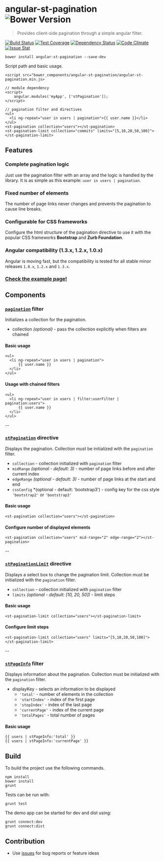 # angular-st-pagination ![Bower Version](https://img.shields.io/bower/v/angular-st-pagination.svg)

> Provides client-side pagination through a simple angular filter.



[![Build Status](https://img.shields.io/travis/tilmanpotthof/angular-st-pagination.svg)](https://travis-ci.org/tilmanpotthof/angular-st-pagination)
[![Test Coverage](https://img.shields.io/codeclimate/coverage/github/tilmanpotthof/angular-st-pagination.svg)](https://codeclimate.com/github/tilmanpotthof/angular-st-pagination)
[![Dependency Status](https://img.shields.io/gemnasium/tilmanpotthof/angular-st-pagination.svg)](https://gemnasium.com/tilmanpotthof/angular-st-pagination)
[![Code Climate](https://img.shields.io/codeclimate/github/tilmanpotthof/angular-st-pagination.svg)](https://codeclimate.com/github/tilmanpotthof/angular-st-pagination)
[![Issue Stat](http://issuestats.com/github/tilmanpotthof/angular-st-pagination/badge/issue)](http://issuestats.com/github/tilmanpotthof/angular-st-pagination)

    bower install angular-st-pagination --save-dev

Script path and basic usage.

    <script src="bower_components/angular-st-pagination/angular-st-pagination.min.js>

    // module dependency
    <script>
    	angular.modules('myApp', ['stPagination']);
    </script>

    // pagination filter and directives
    <ul>
      <li ng-repeat="user in users | pagination">{{ user.name }}</li>
    </ul>
    <st-pagination collection="users"></st-pagination>
    <st-pagination-limit collection="commits" limits="[5,10,20,50,100]"></st-pagination-limit>


## Features


### Complete pagination logic

Just use the pagination filter with an array and the logic is handled by the library. It is as simple as this example: `user in users | pagination`.

### Fixed number of elements

The number of page links never changes and prevents the pagination to cause line breaks.

### Configurable for CSS frameworks

Configure the html structure of the pagination directive to use it with the popular CSS frameworks
**Bootstrap** and **Zurb Foundation**.

### Angular compatibility (1.3.x, 1.2.x, 1.0.x)

Angular is moving fast, but the compatibility is tested for all stable minor releases `1.0.x`, `1.2.x` and `1.3.x`.

### [Check the example page!](http://tilmanpotthof.github.io/angular-st-pagination/#/)


## Components

### [`pagination`](http://tilmanpotthof.github.io/angular-st-pagination/docs/#/api/stPagination.filter:stPagination) filter

Initializes a collection for the pagination.

* collection *(optional)* - pass the collection explicitly when filters are chained

#### Basic usage

    <ul>
      <li ng-repeat="user in users | pagination">
          {{ user.name }}
      </li>
    </ul>

#### Usage with chained filters

    <ul>
      <li ng-repeat="user in users | filter:userFilter | pagination:users">
          {{ user.name }}
      </li>
    </ul>

--

### [`stPagination`](http://tilmanpotthof.github.io/angular-st-pagination/docs/#/api/stPagination.directive:stPagination) directive

Displays the pagination. Collection must be initialized with the `pagination` filter.

* `collection` - collection initialized with `pagination` filter
* `midRange` *(optional - default: 3)* - number of page links before and after current index
* `edgeRange` *(optional - default: 3)* - number of page links at the start and end
* `cssConfig` *(optional - default: 'bootstrap3') - config key for the css style `'bootstrap2'` or `'bootstrap3'`

#### Basic usage

    <st-pagination collection="users"></st-pagination>

#### Configure number of displayed elements

    <st-pagination collection="users" mid-range="2" edge-range="2"></st-pagination>

--

### [`stPaginationLimit`](http://tilmanpotthof.github.io/angular-st-pagination/docs/#/api/stPagination.directive:stPaginationLimit) directive

Displays a select box to change the pagination limit. Collection must be initialized with the `pagination` filter.

* `collection` - collection initialized with `pagination` filter
* `limits` *(optional - default: [10, 20, 50])* - limit steps

#### Basic usage

    <st-pagination-limit collection="users"></st-pagination-limit>

#### Configure limit steps

    <st-pagination-limit collection="users" limits="[5,10,20,50,100]"></st-pagination-limit>

--

### [`stPageInfo`](http://tilmanpotthof.github.io/angular-st-pagination/docs/#/api/stPagination.directive:stPageInfo) filter

Displays information about the pagination. Collection must be initialized with the `pagination` filter. 

* displayKey - selects an information to be displayed
   * `'total'` - number of elements in the collection
   * `'startIndex'` - index of the first page
   * `'stopIndex'` - index of the last page
   * `'currentPage'` - index of the current page
   * `'totalPages'` - total number of pages

#### Basic usage

    {{ users | stPageInfo:'total' }}
    {{ users | stPageInfo:'currentPage' }}

## Build

To build the project use the following commands.

    npm install
    bower install
    grunt

Tests can be run with:

    grunt test

The demo app can be started for dev and dist using:

    grunt connect:dev
    grunt connect:dist

## Contribution

* Use [issues](https://github.com/tilmanpotthof/angular-st-pagination/issues) for bug reports or feature ideas




